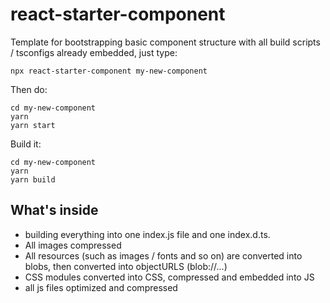 # react-starter-component


Template for bootstrapping basic component structure with all build scripts / tsconfigs already embedded, just type:

```
npx react-starter-component my-new-component
```

Then do:

```
cd my-new-component
yarn
yarn start
```

Build it:

```
cd my-new-component
yarn
yarn build
```

## What's inside

- building everything into one index.js file and one index.d.ts.
- All images compressed
- All resources (such as images / fonts and so on) are converted into blobs, then converted into objectURLS (blob://...)
- CSS modules converted into CSS, compressed and embedded into JS
- all js files optimized and compressed
